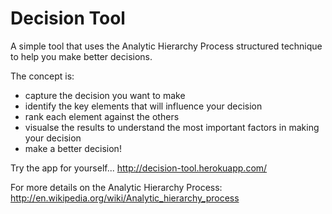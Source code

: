 Decision Tool
============

A simple tool that uses the Analytic Hierarchy Process structured technique to help you make better decisions.

The concept is:
 - capture the decision you want to make
 - identify the key elements that will influence your decision
 - rank each element against the others
 - visualse the results to understand the most important factors in making your decision
 - make a better decision!

Try the app for yourself... http://decision-tool.herokuapp.com/

For more details on the Analytic Hierarchy Process:
http://en.wikipedia.org/wiki/Analytic_hierarchy_process
